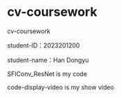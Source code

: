 # cv-coursework
cv-coursework

student-ID：2023201200

student-name：Han Dongyu

SFIConv_ResNet is my code

code-display-video is my show video

